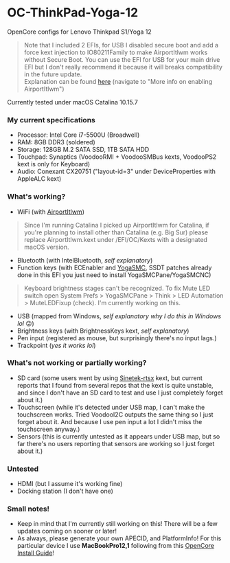# OC-ThinkPad-Yoga-12
OpenCore configs for Lenovo Thinkpad S1/Yoga 12
> Note that I included 2 EFIs, for USB I disabled secure boot and add a force kext injection to IO80211Family to make AirportItlwm works without Secure Boot. You can use the EFI for USB for your main drive EFI but I don't really recommend it because it will breaks compatibility in the future update.<br>
> Explanation can be found [here](https://dortania.github.io/OpenCore-Install-Guide/ktext.html#wifi-and-bluetooth) (navigate to "More info on enabling AirportItlwm")

Currently tested under macOS Catalina 10.15.7
<h3>My current specifications</h3>

- Processor: Intel Core i7-5500U (Broadwell)
- RAM: 8GB DDR3 (soldered)
- Storage: 128GB M.2 SATA SSD, 1TB SATA HDD
- Touchpad: Synaptics (VoodooRMI + VoodooSMBus kexts, VoodooPS2 kext is only for Keyboard)
- Audio: Conexant CX20751 ("layout-id=3" under DeviceProperties with AppleALC kext)
<h3>What's working?</h3>

- WiFi (with [AirportItlwm](https://github.com/OpenIntelWireless/itlwm/releases/))
> Since I'm running Catalina I picked up AirportItlwm for Catalina, if you're planning to install other than Catalina (e.g. Big Sur) please replace AirportItlwm.kext under /EFI/OC/Kexts with a designated macOS version.
- Bluetooth (with IntelBluetooth, <i>self explanatory</i>)
- Function keys (with ECEnabler and [YogaSMC](https://github.com/zhen-zen/YogaSMC/releases/tag/1.5.1), SSDT patches already done in this EFI you just need to install YogaSMCPane/YogaSMCNC)
> Keyboard brightness stages can't be recognized. To fix Mute LED switch open System Prefs > YogaSMCPane > Think > LED Automation > MuteLEDFixup (check). I'm currently working on this.
- USB (mapped from Windows, <i>self explanatory why I do this in Windows lol</i> 😜)
- Brightness keys (with BrightnessKeys kext, <i>self explanatory</i>)
- Pen input (registered as mouse, but surprisingly there's no input lags.)
- Trackpoint (<i>yes it works lol</i>)
<h3>What's not working or partially working?</h3>

- SD card (some users went by using [Sinetek-rtsx](https://github.com/cholonam/Sinetek-rtsx) kext, but current reports that I found from several repos that the kext is quite unstable, and since I don't have an SD card to test and use I just completely forget about it.)
- Touchscreen (while it's detected under USB map, I can't make the touchscreen works. Tried VoodooI2C outputs the same thing so I just forget about it. And because I use pen input a lot I didn't miss the touchscreen anyway.)
- Sensors (this is currently untested as it appears under USB map, but so far there's no users reporting that sensors are working so I just forget about it.)
<h3>Untested</h3>

- HDMI (but I assume it's working fine)
- Docking station (I don't have one)
<h3>Small notes!</h3>

- Keep in mind that I'm currently still working on this! There will be a few updates coming on sooner or later!
- As always, please generate your own APECID, and PlatformInfo! For this particular device I use <b>MacBookPro12,1</b> following from this [OpenCore Install Guide](https://dortania.github.io/OpenCore-Install-Guide/config-laptop.plist/broadwell.html#platforminfo)!
